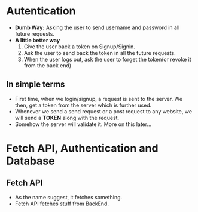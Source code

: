 # Autentication
- **Dumb Way:** Asking the user to send username and password in all future requests.
- **A little better way**
    1. Give the user back a token on Signup/Signin.
    2. Ask the user to send back the token in all the future requests.
    3. When the user logs out, ask the user to forget the token(or revoke it from the back end)


## In simple terms
- First time, when we login/signup, a request is sent to the server. We then, get a token from the server which is further used.
- Whenever we send a send request or a post request to any website, we will send a **TOKEN** along with the request.
- Somehow the server will validate it. More on this later...


# Fetch API, Authentication and Database
## Fetch API
- As the name suggest, it fetches something.
- Fetch APi fetches stuff from BackEnd.


